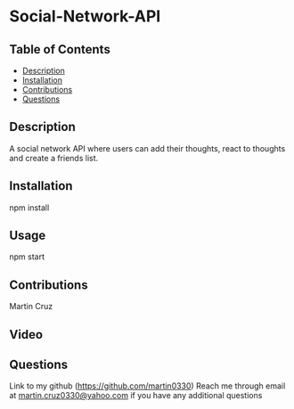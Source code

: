 # Social-Network-API

## Table of Contents
  - [Description](#description)
  - [Installation](#installation)
  - [Contributions](#contributions)
  - [Questions](#questions)
  

  ## Description
  A social network API where users can add their thoughts, react to thoughts and create a friends list. 

  ## Installation
  npm install

  ## Usage
  npm start

  ## Contributions
  Martin Cruz

  ## Video
  

  ## Questions
  Link to my github (https://github.com/martin0330)
  Reach me through email at martin.cruz0330@yahoo.com if you have any additional questions